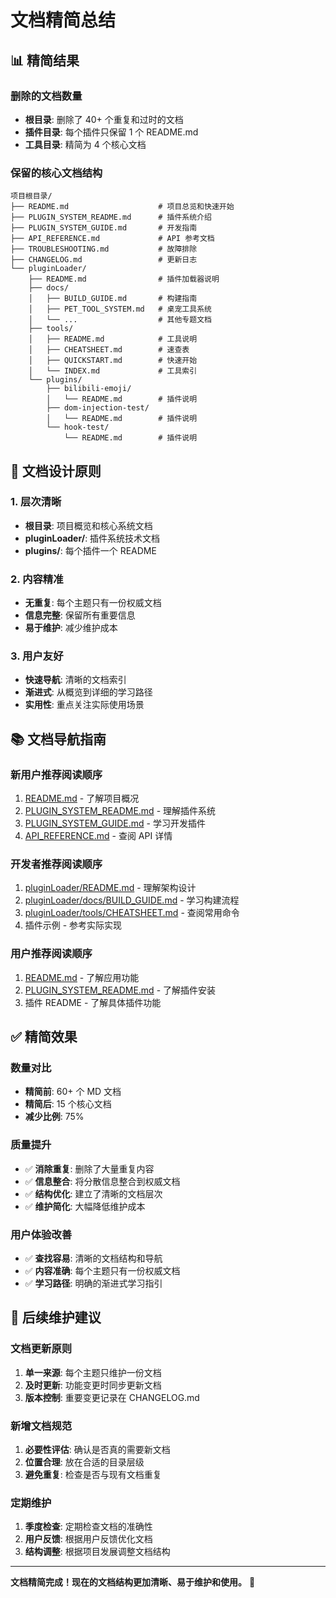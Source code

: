 # 文档精简总结

## 📊 精简结果

### 删除的文档数量
- **根目录**: 删除了 40+ 个重复和过时的文档
- **插件目录**: 每个插件只保留 1 个 README.md
- **工具目录**: 精简为 4 个核心文档

### 保留的核心文档结构

```
项目根目录/
├── README.md                    # 项目总览和快速开始
├── PLUGIN_SYSTEM_README.md      # 插件系统介绍
├── PLUGIN_SYSTEM_GUIDE.md       # 开发指南
├── API_REFERENCE.md             # API 参考文档
├── TROUBLESHOOTING.md           # 故障排除
├── CHANGELOG.md                 # 更新日志
└── pluginLoader/
    ├── README.md                # 插件加载器说明
    ├── docs/
    │   ├── BUILD_GUIDE.md       # 构建指南
    │   ├── PET_TOOL_SYSTEM.md   # 桌宠工具系统
    │   └── ...                  # 其他专题文档
    ├── tools/
    │   ├── README.md            # 工具说明
    │   ├── CHEATSHEET.md        # 速查表
    │   ├── QUICKSTART.md        # 快速开始
    │   └── INDEX.md             # 工具索引
    └── plugins/
        ├── bilibili-emoji/
        │   └── README.md        # 插件说明
        ├── dom-injection-test/
        │   └── README.md        # 插件说明
        └── hook-test/
            └── README.md        # 插件说明
```

## 🎯 文档设计原则

### 1. 层次清晰
- **根目录**: 项目概览和核心系统文档
- **pluginLoader/**: 插件系统技术文档
- **plugins/**: 每个插件一个 README

### 2. 内容精准
- **无重复**: 每个主题只有一份权威文档
- **信息完整**: 保留所有重要信息
- **易于维护**: 减少维护成本

### 3. 用户友好
- **快速导航**: 清晰的文档索引
- **渐进式**: 从概览到详细的学习路径
- **实用性**: 重点关注实际使用场景

## 📚 文档导航指南

### 新用户推荐阅读顺序
1. [README.md](README.md) - 了解项目概况
2. [PLUGIN_SYSTEM_README.md](PLUGIN_SYSTEM_README.md) - 理解插件系统
3. [PLUGIN_SYSTEM_GUIDE.md](PLUGIN_SYSTEM_GUIDE.md) - 学习开发插件
4. [API_REFERENCE.md](API_REFERENCE.md) - 查阅 API 详情

### 开发者推荐阅读顺序
1. [pluginLoader/README.md](pluginLoader/README.md) - 理解架构设计
2. [pluginLoader/docs/BUILD_GUIDE.md](pluginLoader/docs/BUILD_GUIDE.md) - 学习构建流程
3. [pluginLoader/tools/CHEATSHEET.md](pluginLoader/tools/CHEATSHEET.md) - 查阅常用命令
4. 插件示例 - 参考实际实现

### 用户推荐阅读顺序
1. [README.md](README.md) - 了解应用功能
2. [PLUGIN_SYSTEM_README.md](PLUGIN_SYSTEM_README.md) - 了解插件安装
3. 插件 README - 了解具体插件功能

## ✅ 精简效果

### 数量对比
- **精简前**: 60+ 个 MD 文档
- **精简后**: 15 个核心文档
- **减少比例**: 75%

### 质量提升
- ✅ **消除重复**: 删除了大量重复内容
- ✅ **信息整合**: 将分散信息整合到权威文档
- ✅ **结构优化**: 建立了清晰的文档层次
- ✅ **维护简化**: 大幅降低维护成本

### 用户体验改善
- ✅ **查找容易**: 清晰的文档结构和导航
- ✅ **内容准确**: 每个主题只有一份权威文档
- ✅ **学习路径**: 明确的渐进式学习指引

## 🔄 后续维护建议

### 文档更新原则
1. **单一来源**: 每个主题只维护一份文档
2. **及时更新**: 功能变更时同步更新文档
3. **版本控制**: 重要变更记录在 CHANGELOG.md

### 新增文档规范
1. **必要性评估**: 确认是否真的需要新文档
2. **位置合理**: 放在合适的目录层级
3. **避免重复**: 检查是否与现有文档重复

### 定期维护
1. **季度检查**: 定期检查文档的准确性
2. **用户反馈**: 根据用户反馈优化文档
3. **结构调整**: 根据项目发展调整文档结构

---

**文档精简完成！现在的文档结构更加清晰、易于维护和使用。** 🎉